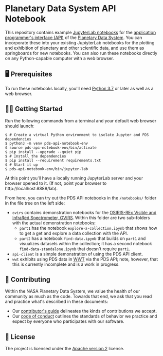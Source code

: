 # Planetary Data System API Notebook

This repository contains example [JupyterLab notebooks](https://jupyter.org) for the [application programmer's interface (API)](https://nasa-pds.github.io/pds-api/) of the [Planetary Data System](https://pds.nasa.gov/). You can incorporate these into your existing JupiyterLab notebooks for the plotting and exhibition of planetary and other scientific data, and use them as springboards for new notebooks. You can also run these notebooks directly on any Python-capable computer with a web browser.


## 🖥 Prerequisites

To run these notebooks locally, you'll need [Python 3.7](https://python.org/) or later as well as a web browser.


## 🏃‍♀️ Getting Started

Run the following commands from a terminal and your default web browser should launch:

```console
$ # Create a virtual Python environment to isolate Jupyter and PDS dependencies
$ python3 -m venv pds-api-notebook-env
$ source pds-api-notebook-env/bin/activate
$ pip install --upgrade --quiet pip
$ # Install the dependencies
$ pip install --requirement requirements.txt
$ # Start it up
$ pds-api-notebook-env/bin/jupyter-lab
```
    
At this point you'll have a locally running JupyterLab server and your browser opened to it. (If not, point your browser to http://localhost:8888/lab).

From here, you can try out the PDS API notebooks in the `/notebooks/` folder in the file tree on the left side:

-   `ovirs` contains demonstration notebooks for the [OSIRIS-REx Visible and InfraRed Spectrometer, OVIRS](https://www.asteroidmission.org). Within this folder are two sub-folders with the actual demonstration notebooks:
    -   `part1` has the notebook `explore-a-collection.ipynb` that shows how to get a get and explore a data collection with the API.
    -   `part2` has a notebook `find-data.ipynb` that builds on `part1` and visualizes datasets within the collection; it has a second notebook `find-data-standalone.ipynb` that doesn't require `part1`.
-   `api-client` is a simple demonstration of using the PDS API client.
-   `wwt` exhibits using PDS data in [WWT](https://pywwt.readthedocs.io/) via the PDS API; note, however, that this is currently incomplete and is a work in progress.


## 👥 Contributing

Within the NASA Planetary Data System, we value the health of our community as much as the code. Towards that end, we ask that you read and practice what's described in these documents:

-   Our [contributor's guide](https://github.com/NASA-PDS/.github/blob/main/CONTRIBUTING.md) delineates the kinds of contributions we accept.
-   Our [code of conduct](https://github.com/NASA-PDS/.github/blob/main/CODE_OF_CONDUCT.md) outlines the standards of behavior we practice and expect by everyone who participates with our software.


## 📃 License

The project is licensed under the [Apache version 2](LICENSE.md) license.
